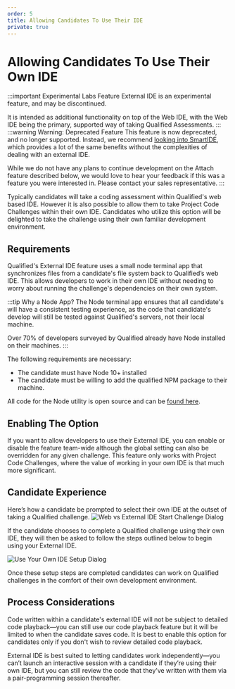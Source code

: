 ```yaml
---
order: 5
title: Allowing Candidates To Use Their IDE
private: true
---
```


# Allowing Candidates To Use Their Own IDE

:::important Experimental Labs Feature
External IDE is an experimental feature, and may be discontinued.

It is intended as additional functionality on top of the Web IDE, with the Web IDE being the primary, supported way of taking Qualified Assessments.
:::
:::warning Warning: Deprecated Feature
This feature is now deprecated, and no longer supported. Instead, we recommend [looking into SmartIDE](/for-teams/process/smart-ide), which provides a lot of the same benefits without the complexities of dealing with an external IDE.

While we do not have any plans to continue development on the Attach feature described below, we would love to hear your feedback if this was a feature you were interested in. Please contact your sales representative.
:::

Typically candidates will take a coding assessment within Qualified's web based IDE. However it is also possible to allow them to take Project Code Challenges within their own IDE. Candidates who utilize this option will be delighted to take the challenge using their own familiar development environment.

## Requirements
Qualified's External IDE feature uses a small node terminal app that synchronizes files from a candidate's file system back to Qualified’s web IDE. This allows developers to work in their own IDE without needing to worry about running the challenge's dependencies on their own system. 

:::tip Why a Node App?
The Node terminal app ensures that all candidate's will have a consistent testing experience, as the code that candidate's develop will still be tested against Qualified's servers, not their local machine.

Over 70% of developers surveyed by Qualified already have Node installed on their machines.
::: 

The following requirements are necessary:

- The candidate must have Node 10+ installed
- The candidate must be willing to add the qualified NPM package to their machine.

All code for the Node utility is open source and can be [found here](https://gitlab.com/qualified/attach).  

## Enabling The Option
If you want to allow developers to use their External IDE, you can enable or disable the feature team-wide although the global setting can also be overridden for any given challenge. This feature only works with Project Code Challenges, where the value of working in your own IDE is that much more significant.

## Candidate Experience
Here’s how a candidate be prompted to select their own IDE at the outset of taking a Qualified challenge.
![Web vs External IDE Start Challenge Dialog](https://images.ctfassets.net/4ol5sgskowtw/44hV45gu7YAjL6pP8E8ROX/6e545ec8ae25946b94bbb50470c96bad/Screen_Shot_2019-11-01_at_12.53.05_PM.png)

If the candidate chooses to complete a Qualified challenge using their own IDE, they will then be asked to follow the steps outlined below to begin using your External IDE.

![Use Your Own IDE Setup Dialog](https://images.ctfassets.net/4ol5sgskowtw/51G94XrgWOOilrFpPajppp/8506cecab316015947b187fd96847858/Screen_Shot_2019-11-01_at_12.53.33_PM.png)

Once these setup steps are completed candidates can work on Qualified challenges in the comfort of their own development environment.

## Process Considerations
Code written within a candidate's external IDE will not be subject to detailed code playback—you can still use our code playback feature but it will be limited to when the candidate saves code. It is best to enable this option for candidates only if you don't wish to review detailed code playback. 

External IDE is best suited to letting candidates work independently—you can’t launch an interactive session with a candidate if they’re using their own IDE, but you can still review the code that they’ve written with them via a pair-programming session thereafter.
